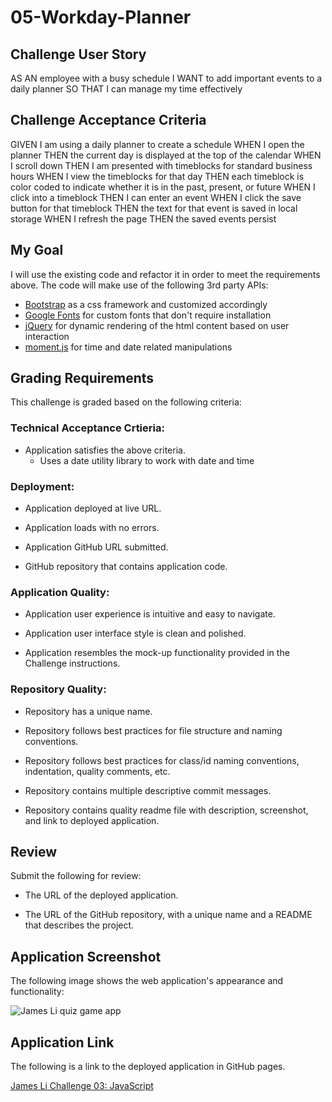 # 05-Workday-Planner

## Challenge User Story
AS AN employee with a busy schedule
I WANT to add important events to a daily planner
SO THAT I can manage my time effectively

## Challenge Acceptance Criteria
GIVEN I am using a daily planner to create a schedule
WHEN I open the planner
THEN the current day is displayed at the top of the calendar
WHEN I scroll down
THEN I am presented with timeblocks for standard business hours
WHEN I view the timeblocks for that day
THEN each timeblock is color coded to indicate whether it is in the past, present, or future
WHEN I click into a timeblock
THEN I can enter an event
WHEN I click the save button for that timeblock
THEN the text for that event is saved in local storage
WHEN I refresh the page
THEN the saved events persist

## My Goal
I will use the existing code and refactor it in order to meet the requirements above. The code will make use of the following 3rd party APIs:
* [Bootstrap](https://getbootstrap.com/docs/4.5/getting-started/introduction/) as a css framework and customized accordingly
* [Google Fonts](https://fonts.google.com/) for custom fonts that don't require installation
* [jQuery](https://api.jquery.com/) for dynamic rendering of the html content based on user interaction
* [moment.js](https://momentjs.com/) for time and date related manipulations

## Grading Requirements
This challenge is graded based on the following criteria:

### Technical Acceptance Crtieria:
* Application satisfies the above criteria.
    * Uses a date utility library to work with date and time

### Deployment:
* Application deployed at live URL.

* Application loads with no errors.

* Application GitHub URL submitted.

* GitHub repository that contains application code.

### Application Quality:

* Application user experience is intuitive and easy to navigate.

* Application user interface style is clean and polished.

* Application resembles the mock-up functionality provided in the Challenge instructions.

### Repository Quality: 

* Repository has a unique name.

* Repository follows best practices for file structure and naming conventions.

* Repository follows best practices for class/id naming conventions, indentation, quality comments, etc.

* Repository contains multiple descriptive commit messages.

* Repository contains quality readme file with description, screenshot, and link to deployed application.

## Review

Submit the following for review:

* The URL of the deployed application.

* The URL of the GitHub repository, with a unique name and a README that describes the project.

## Application Screenshot

The following image shows the web application's appearance and functionality:

![James Li quiz game app](./assets/05-workday-planner-screenshots.png)

## Application Link

The following is a link to the deployed application in GitHub pages.

[James Li Challenge 03: JavaScript](https://jimjamlee.github.io/05-Workday-Planner/)